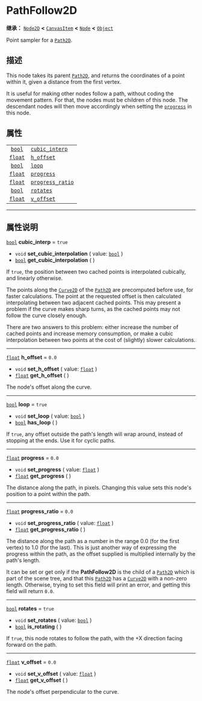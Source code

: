 <!-- ⚠ 请勿编辑本文件 ⚠ -->
<!-- 本文档使用脚本从 WeDot 引擎源码仓库生成。 -->
<!-- 生成脚本：https://github.com/WeDot-Engine/WeDot/tree/master/doc/tools/make_md.py； -->
<!-- 原文件：https://github.com/WeDot-Engine/WeDot/tree/master/doc/classes/PathFollow2D.xml。 -->

<div id="_class_pathfollow2d"></div>

# PathFollow2D

**继承：** [`Node2D`](class_node2d.md) **<** [`CanvasItem`](class_canvasitem.md) **<** [`Node`](class_node.md) **<** [`Object`](class_object.md)

Point sampler for a [`Path2D`](class_path2d.md).

## 描述

This node takes its parent [`Path2D`](class_path2d.md), and returns the coordinates of a point within it, given a distance from the first vertex.

It is useful for making other nodes follow a path, without coding the movement pattern. For that, the nodes must be children of this node. The descendant nodes will then move accordingly when setting the [`progress`](class_pathfollow2d.md#class_pathfollow2d_property_progress) in this node.

## 属性

|||
|:-:|:--|
| [`bool`](class_bool.md)   | [`cubic_interp`](class_pathfollow2d.md#class_pathfollow2d_property_cubic_interp)     | ``true`` |
| [`float`](class_float.md) | [`h_offset`](class_pathfollow2d.md#class_pathfollow2d_property_h_offset)             | ``0.0``  |
| [`bool`](class_bool.md)   | [`loop`](class_pathfollow2d.md#class_pathfollow2d_property_loop)                     | ``true`` |
| [`float`](class_float.md) | [`progress`](class_pathfollow2d.md#class_pathfollow2d_property_progress)             | ``0.0``  |
| [`float`](class_float.md) | [`progress_ratio`](class_pathfollow2d.md#class_pathfollow2d_property_progress_ratio) | ``0.0``  |
| [`bool`](class_bool.md)   | [`rotates`](class_pathfollow2d.md#class_pathfollow2d_property_rotates)               | ``true`` |
| [`float`](class_float.md) | [`v_offset`](class_pathfollow2d.md#class_pathfollow2d_property_v_offset)             | ``0.0``  |

<!-- rst-class:: classref-section-separator -->

---

## 属性说明

<div id="_class_pathfollow2d_property_cubic_interp"></div>

[`bool`](class_bool.md) **cubic_interp** = ``true`` <div id="class_pathfollow2d_property_cubic_interp"></div>

- `void` **set_cubic_interpolation** ( value: [`bool`](class_bool.md) )
- [`bool`](class_bool.md) **get_cubic_interpolation** ( )

If `true`, the position between two cached points is interpolated cubically, and linearly otherwise.

The points along the [`Curve2D`](class_curve2d.md) of the [`Path2D`](class_path2d.md) are precomputed before use, for faster calculations. The point at the requested offset is then calculated interpolating between two adjacent cached points. This may present a problem if the curve makes sharp turns, as the cached points may not follow the curve closely enough.

There are two answers to this problem: either increase the number of cached points and increase memory consumption, or make a cubic interpolation between two points at the cost of (slightly) slower calculations.

<!-- rst-class:: classref-item-separator -->

---

<div id="_class_pathfollow2d_property_h_offset"></div>

[`float`](class_float.md) **h_offset** = ``0.0`` <div id="class_pathfollow2d_property_h_offset"></div>

- `void` **set_h_offset** ( value: [`float`](class_float.md) )
- [`float`](class_float.md) **get_h_offset** ( )

The node's offset along the curve.

<!-- rst-class:: classref-item-separator -->

---

<div id="_class_pathfollow2d_property_loop"></div>

[`bool`](class_bool.md) **loop** = ``true`` <div id="class_pathfollow2d_property_loop"></div>

- `void` **set_loop** ( value: [`bool`](class_bool.md) )
- [`bool`](class_bool.md) **has_loop** ( )

If `true`, any offset outside the path's length will wrap around, instead of stopping at the ends. Use it for cyclic paths.

<!-- rst-class:: classref-item-separator -->

---

<div id="_class_pathfollow2d_property_progress"></div>

[`float`](class_float.md) **progress** = ``0.0`` <div id="class_pathfollow2d_property_progress"></div>

- `void` **set_progress** ( value: [`float`](class_float.md) )
- [`float`](class_float.md) **get_progress** ( )

The distance along the path, in pixels. Changing this value sets this node's position to a point within the path.

<!-- rst-class:: classref-item-separator -->

---

<div id="_class_pathfollow2d_property_progress_ratio"></div>

[`float`](class_float.md) **progress_ratio** = ``0.0`` <div id="class_pathfollow2d_property_progress_ratio"></div>

- `void` **set_progress_ratio** ( value: [`float`](class_float.md) )
- [`float`](class_float.md) **get_progress_ratio** ( )

The distance along the path as a number in the range 0.0 (for the first vertex) to 1.0 (for the last). This is just another way of expressing the progress within the path, as the offset supplied is multiplied internally by the path's length.

It can be set or get only if the **PathFollow2D** is the child of a [`Path2D`](class_path2d.md) which is part of the scene tree, and that this [`Path2D`](class_path2d.md) has a [`Curve2D`](class_curve2d.md) with a non-zero length. Otherwise, trying to set this field will print an error, and getting this field will return `0.0`.

<!-- rst-class:: classref-item-separator -->

---

<div id="_class_pathfollow2d_property_rotates"></div>

[`bool`](class_bool.md) **rotates** = ``true`` <div id="class_pathfollow2d_property_rotates"></div>

- `void` **set_rotates** ( value: [`bool`](class_bool.md) )
- [`bool`](class_bool.md) **is_rotating** ( )

If `true`, this node rotates to follow the path, with the +X direction facing forward on the path.

<!-- rst-class:: classref-item-separator -->

---

<div id="_class_pathfollow2d_property_v_offset"></div>

[`float`](class_float.md) **v_offset** = ``0.0`` <div id="class_pathfollow2d_property_v_offset"></div>

- `void` **set_v_offset** ( value: [`float`](class_float.md) )
- [`float`](class_float.md) **get_v_offset** ( )

The node's offset perpendicular to the curve.

[^virtual]: 本方法通常需要用户覆盖才能生效。
[^const]: 本方法无副作用，不会修改该实例的任何成员变量。
[^vararg]: 本方法除了能接受在此处描述的参数外，还能够继续接受任意数量的参数。
[^constructor]: 本方法用于构造某个类型。
[^static]: 调用本方法无需实例，可直接使用类名进行调用。
[^operator]: 本方法描述的是使用本类型作为左操作数的有效运算符。
[^bitfield]: 这个值是由下列位标志构成位掩码的整数。
[^void]: 无返回值。
